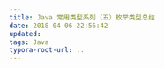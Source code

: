 ```yaml
---
title: Java 常用类型系列（五）枚举类型总结
date: 2018-04-06 22:56:42
updated:
tags: Java
typora-root-url: ..
---
```

